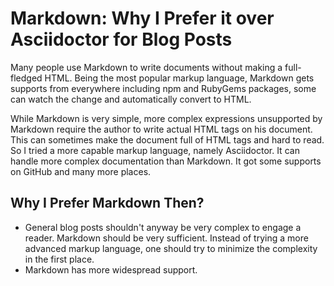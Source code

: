 # Markdown: Why I Prefer it over Asciidoctor for Blog Posts

Many people use Markdown to write documents without making a full-fledged HTML. Being the most popular markup language, Markdown gets supports from everywhere including npm and RubyGems packages, some can watch the change and automatically convert to HTML.

While Markdown is very simple, more complex expressions unsupported by Markdown require the author to write actual HTML tags on his document. This can sometimes make the document full of HTML tags and hard to read. So I tried a more capable markup language, namely Asciidoctor. It can handle more complex documentation than Markdown. It got some supports on GitHub and many more places.

## Why I Prefer Markdown Then?

- General blog posts shouldn't anyway be very complex to engage a reader. Markdown should be very sufficient. Instead of trying a more advanced markup language, one should try to minimize the complexity in the first place.
- Markdown has more widespread support.
